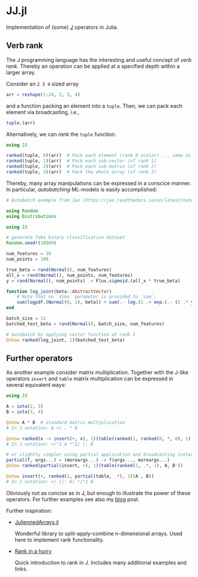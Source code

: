 # JJ.jl

Implementation of (some) [J](https://www.jsoftware.com) operators in Julia.

## Verb rank

The J programming language has the interesting and useful concept of
*verb rank*. Thereby an operation can be applied at a specified depth
within a larger array.

Consider an `2 3 4` sized array 

```julia
arr = reshape(1:24, 2, 3, 4)
```

and a function packing an element into a `tuple`. Then, we can pack
each element via broadcasting, i.e.,

```julia
tuple.(arr)
```

Alternatively, we can *rank* the `tuple` function:

```julia
using JJ

ranked(tuple, 0)(arr)  # Pack each element (rank 0 scalar) ... same as tuple.(arr)
ranked(tuple, 1)(arr)  # Pack each sub-vector (of rank 1)
ranked(tuple, 2)(arr)  # Pack each sub-matrix (of rank 2)
ranked(tuple, 3)(arr)  # Pack the whole array (of rank 3)
```

Thereby, many array manipulations can be expressed in a conscice
manner. In particular, *autobatching* ML-models is easily
accomplished:

```julia
# Autobatch example from Jax (https://jax.readthedocs.io/en/latest/notebooks/vmapped_log_probs.html)

using Random
using Distributions

using JJ

# generate fake binary classification dataset
Random.seed!(10009)

num_features = 10
num_points = 100

true_beta = rand(Normal(), num_features)
all_x = rand(Normal(), num_points, num_features)
y = rand(Normal(), num_points) .< Flux.sigmoid.(all_x * true_beta)

function log_joint(beta::AbstractVector)
    # Note that no `dims` parameter is provided to `sum`.
    sum(logpdf.(Normal(0, 1), beta)) + sum(.- log.(1 .+ exp.(.- (2 .* y .- 1) .* (all_x * beta))))
end

batch_size = 12
batched_test_beta = rand(Normal(), batch_size, num_features)

# autobatch by applying vector function at rank 1
@show ranked(log_joint, 1)(batched_test_beta)
```

## Further operators

As another example consider matrix multiplication.  Together with the
J-like operators `insert` and `table` matrix multiplication can be
expressed in several equivalent ways:

```julia
using JJ

A = iota(2, 3)
B = iota(3, 4)

@show A * B  # standard matrix multiplication
# In J notation: A +/ . * B

@show ranked(x -> insert(+, x), 1)(table(ranked(1, ranked(0, *, 0), 1), A, B'))
# In J notation: +/"1 A *"1/ |: B

# or slightly simpler using partial application and broadcasting instead of rank 0 function
partial(f, args...) = (moreargs...) -> f(args..., moreargs...)
@show ranked(partial(insert, +), 1)(table(ranked(1, .*, 1), A, B'))

@show insert(+, ranked(1, partial(table, .*), 1)(A', B))
# In J notation: +/ (|: A) */"1 B
```

Obviously not as concise as in J, but enough to illustrate the power
of these operators. For further examples see also my
[blog](https://bertschi.github.io/thinkapl.html) post.

Further inspiration:

* [JuliennedArrays.jl](https://github.com/bramtayl/JuliennedArrays.jl)

  Wonderful library to split-apply-combine n-dimensional arrays. Used
  here to implement rank functionality.
  
* [Rank in a hurry](https://code.jsoftware.com/wiki/Vocabulary/EZRank)

  Quick introduction to rank in J. Includes many additional examples
  and links.

